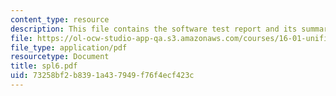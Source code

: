 ```yaml
---
content_type: resource
description: This file contains the software test report and its summary.
file: https://ol-ocw-studio-app-qa.s3.amazonaws.com/courses/16-01-unified-engineering-i-ii-iii-iv-fall-2005-spring-2006/73258bf2b8391a437949f76f4ecf423c_spl6.pdf
file_type: application/pdf
resourcetype: Document
title: spl6.pdf
uid: 73258bf2-b839-1a43-7949-f76f4ecf423c
---
```

